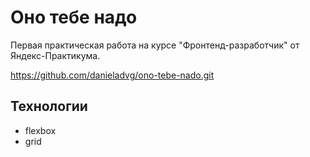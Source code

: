 # Оно тебе надо
Первая практическая работа на курсе "Фронтенд-разработчик" от Яндекс-Практикума.

https://github.com/danieladvg/ono-tebe-nado.git

## Технологии
- flexbox
- grid
